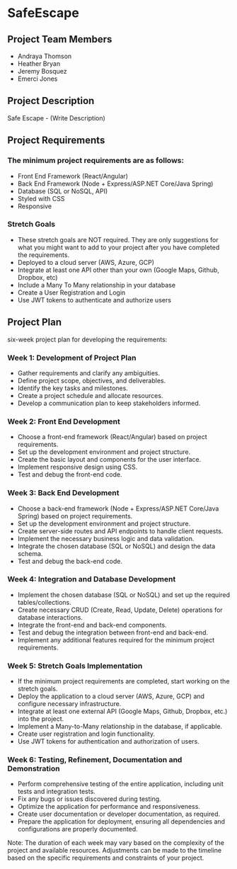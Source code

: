 # SafeEscape

## Project Team Members
- Andraya Thomson
- Heather Bryan
- Jeremy Bosquez
- Emerci Jones

## Project Description
Safe Escape - (Write Description)

## Project Requirements

### The minimum project requirements are as follows:
- Front End Framework (React/Angular)
- Back End Framework (Node + Express/ASP.NET Core/Java Spring)
- Database (SQL or NoSQL, API)
- Styled with CSS
- Responsive
### Stretch Goals
- These stretch goals are NOT required. They are only suggestions for what you might want to add to your project after you have completed the requirements.
- Deployed to a cloud server (AWS, Azure, GCP)
- Integrate at least one API other than your own (Google Maps, Github, Dropbox, etc)
- Include a Many To Many relationship in your database
- Create a User Registration and Login
- Use JWT tokens to authenticate and authorize users
## Project Plan
six-week project plan for developing the requirements:

### Week 1: Development of Project Plan
- Gather requirements and clarify any ambiguities.
- Define project scope, objectives, and deliverables.
- Identify the key tasks and milestones.
- Create a project schedule and allocate resources.
- Develop a communication plan to keep stakeholders informed.

### Week 2: Front End Development
- Choose a front-end framework (React/Angular) based on project requirements.
- Set up the development environment and project structure.
- Create the basic layout and components for the user interface.
- Implement responsive design using CSS.
- Test and debug the front-end code.

### Week 3: Back End Development
- Choose a back-end framework (Node + Express/ASP.NET Core/Java Spring) based on project requirements.
- Set up the development environment and project structure.
- Create server-side routes and API endpoints to handle client requests.
- Implement the necessary business logic and data validation.
- Integrate the chosen database (SQL or NoSQL) and design the data schema.
- Test and debug the back-end code.

### Week 4: Integration and Database Development
- Implement the chosen database (SQL or NoSQL) and set up the required tables/collections.
- Create necessary CRUD (Create, Read, Update, Delete) operations for database interactions.
- Integrate the front-end and back-end components.
- Test and debug the integration between front-end and back-end.
- Implement any additional features required for the minimum project requirements.

### Week 5: Stretch Goals Implementation
- If the minimum project requirements are completed, start working on the stretch goals.
- Deploy the application to a cloud server (AWS, Azure, GCP) and configure necessary infrastructure.
- Integrate at least one external API (Google Maps, Github, Dropbox, etc.) into the project.
- Implement a Many-to-Many relationship in the database, if applicable.
- Create user registration and login functionality.
- Use JWT tokens for authentication and authorization of users.

### Week 6: Testing, Refinement, Documentation and Demonstration
- Perform comprehensive testing of the entire application, including unit tests and integration tests.
- Fix any bugs or issues discovered during testing.
- Optimize the application for performance and responsiveness.
- Create user documentation or developer documentation, as required.
- Prepare the application for deployment, ensuring all dependencies and configurations are properly documented.

Note: The duration of each week may vary based on the complexity of the project and available resources. Adjustments can be made to the timeline based on the specific requirements and constraints of your project.
